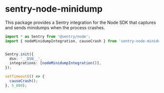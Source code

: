 # sentry-node-minidump

This package provides a Sentry integration for the Node SDK that captures and
sends minidumps when the process crashes.

```ts
import * as Sentry from '@sentry/node';
import { nodeMinidumpIntegration, causeCrash } from 'sentry-node-minidump';


Sentry.init({
  dsn: '__DSN__',
  integrations: [nodeMinidumpIntegration()],
});

setTimeout(() => {
  causeCrash();
}, 5_000);
```